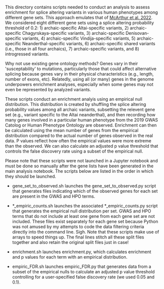 This directory contains scripts needed to conduct an analysis to assess enrichment for splice altering variants in various human phenotypes among different gene sets. This approach emulates that of [McArthur et al. 2022](https://www.biorxiv.org/content/10.1101/2022.02.07.479462v1.full). We considered eight different gene sets using a splice altering probability threshold of 0.2: 1) archaic-specific Altai-specific variants, 2) archaic-specific Chagyrskaya-specific variants, 3) archaic-specific Denisovan-specific variants, 4) archaic-specific Vindija-specific variants, 5) archaic-specific Neanderthal-specific variants, 6) archaic-specific shared variants (i.e., those in all four archaics), 7) archaic-specific variants, and 8) introgressed variants. 

Why not use existing gene ontology methods? Genes vary in their 'susceptability' to mutations, particularly those that could affect alternative splicing because genes vary in their physical characteristics (e.g., length, number of exons, etc). Relatedly, using all (or many) genes in the genome underpowers enrichment analyses, especially when some genes may not even be represented by analyzed variants.

These scripts conduct an enrichment analyis using an empirical null distribution. This distribution is created by shuffling the splice altering probability values among all archaic variants, subsetting the relevent gene set (e.g., variant specific to the Altai neanderthal), and then recording how many genes involved in a particular human phenotype from the 2019 GWAS Catolog or Human Phenotype Ontology are observed. Enrichment can then be calculated using the mean number of genes from the empirical distribution compared to the actual number of genes observed in the real data. P values reflect how often the empirical values were more extreme than the observed. We can also calculate an adjusted p value threshold that controls the false discovery rate using a subset of the empirical null.

Please note that these scripts were not launched in a Jupyter notebook and must be done so manually after the gene lists have been generated in the main analysis notebook. The scripts below are listed in the order in which they should be launched.

- gene_set_to_observed.sh launches the gene_set_to_observed.py script that generates files indicating which of the observed genes for each set are present in the GWAS and HPO terms.

- *_empiric_counts.sh launches the associated *_empiric_counts.py script that generates the empirical null distribution per set. GWAS and HPO terms that do not include at least one gene from each gene set are not included. These files exist separately for each gene set because Python was not amused by my attempts to code the data filtering criteria directly into the command line. Sigh. Note that these scripts make use of arrays to speed things up. The final lines stitch all these split files together and also retain the original split files just in case!

- enrichment.sh launches enrichment.py, which calculates enrichment and p values for each term with an empirical distribution.

- empiric_FDR.sh launches empiric_FDR.py that generates data from a subset of the empirical nulls to calculate an adjusted p value threshold controlling for a user-specified false discovery rate (we used 0.05 and 0.1). 
